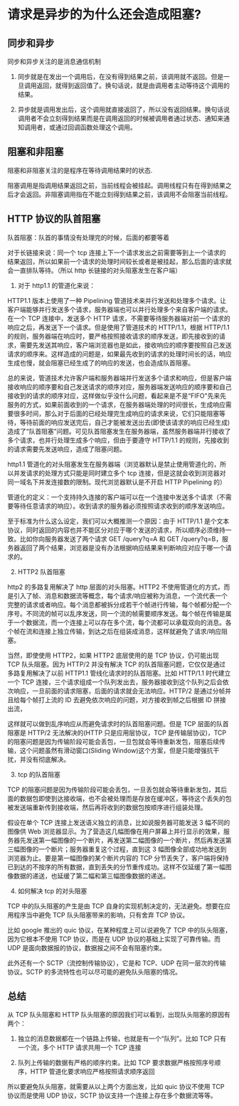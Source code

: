 # 请求是异步的为什么还会造成阻塞? 

## 同步和异步
同步和异步关注的是消息通信机制

1. 同步就是在发出一个调用后，在没有得到结果之前，该调用就不返回。但是一旦调用返回，就得到返回值了。换句话说，就是由调用者主动等待这个调用的结果。

2. 异步就是调用发出后，这个调用就直接返回了，所以没有返回结果。换句话说调用者不会立刻得到结果而是在调用返回的时候被调用者通过状态、通知来通知调用者，或通过回调函数处理这个调用。


## 阻塞和非阻塞
阻塞和非阻塞关注的是程序在等待调用结果时的状态.

阻塞调用是指调用结果返回之前，当前线程会被挂起。调用线程只有在得到结果之后才会返回。非阻塞调用指在不能立刻得到结果之前，该调用不会阻塞当前线程。

## HTTP 协议的队首阻塞

队首阻塞：队首的事情没有处理完的时候，后面的都要等着

对于长链接来说：同一个 tcp 连接上下一个请求发出之前需要等到上一个请求的结果返回，所以如果前一个请求的处理时间较长或者是被挂起，那么后面的请求就会一直排队等待。（所以 http 长链接的对头阻塞发生在客户端）

1. 对于 http1.1 的管道化来说：

HTTP1.1 版本上使用了一种 Pipelining 管道技术来并行发送和处理多个请求。让客户端能够并行发送多个请求，服务器端也可以并行处理多个来自客户端的请求。在一个 TCP 连接中，发送多个 HTTP 请求，不需要等待服务器端对前一个请求的响应之后，再发送下一个请求。但是使用了管道技术的 HTTP/1.1，根据 HTTP/1.1 的规则，服务器端在响应时，要严格按照接收请求的顺序发送，即先接收到的请求，需要先发送其响应，客户端浏览器也是如此，接收响应的顺序要按照自己发送请求的顺序来。这样造成的问题是，如果最先收到的请求的处理时间长的话，响应生成也慢，就会阻塞已经生成了的响应的发送，也会造成队首阻塞。

总的来说，管道技术允许客户端和服务器端并行发送多个请求和响应，但是客户端接收响应的顺序要和自己发送请求的顺序对应，服务器端发送响应的顺序要和自己接收到的请求的顺序对应，这样做似乎没什么问题，看起来是不是“FIFO"先来先服务的方式，如果前面收到的一个请求，在服务器端处理的时间很长，生成响应需要很多时间，那么对于后面的已经处理完生成响应的请求来说，它们只能阻塞等待，等待前面的响应发送完后，自己才能被发送出去(即使该请求的响应已经生成)造成了“队首阻塞”问题。可见队首阻塞发生在服务器端，虽然服务器端并行接收了多个请求，也并行处理生成多个响应，但由于要遵守 HTTP/1.1 的规则，先接收到的请求需要先发送响应，造成了阻塞问题。

http1.1 管道化的对头阻塞发生在服务器端（浏览器默认是禁止使用管道化的，所以并发请求的处理方式只能是同时建立多个 tcp 连接，但是这就会收到浏览器对同一域名下并发连接数的限制。现代浏览器默认是不开启 HTTP Pipelining 的）

管道化的定义：一个支持持久连接的客户端可以在一个连接中发送多个请求（不需要等待任意请求的响应）。收到请求的服务器必须按照请求收到的顺序发送响应。

至于标准为什么这么设定，我们可以大概推测一个原因：由于 HTTP/1.1 是个文本协议，同时返回的内容也并不能区分对应于哪个发送的请求，所以顺序必须维持一致。比如你向服务器发送了两个请求 GET /query?q=A 和 GET /query?q=B，服务器返回了两个结果，浏览器是没有办法根据响应结果来判断响应对应于哪一个请求的。

2. HTTP2 队首阻塞

http2 的多路复用解决了 http 层面的对头阻塞。HTTP2 不使用管道化的方式，而是引入了帧、消息和数据流等概念，每个请求/响应被称为消息，一个流代表一个完整的请求或者响应。每个消息都被拆分成若干个帧进行传输，每个帧都分配一个序号。不同流的帧可以乱序发送，同一个流的帧需要顺序发送。每个帧在传输是属于一个数据流，而一个连接上可以存在多个流，每个流都可以承载双向的消息。各个帧在流和连接上独立传输，到达之后在组装成消息，这样就避免了请求/响应阻塞。

当然，即使使用 HTTP2，如果 HTTP2 底层使用的是 TCP 协议，仍可能出现 TCP 队头阻塞。因为 HTTP/2 并没有解决 TCP 的队首阻塞问题，它仅仅是通过多路复用解决了以前 HTTP1.1 管线化请求时的队首阻塞。比如 HTTP/1.1 时代建立一个 TCP 连接，三个请求组成一个队列发出去，服务器接收到这个队列之后会依次响应，一旦前面的请求阻塞，后面的请求就会无法响应。HTTP/2 是通过分帧并且给每个帧打上流的 ID 去避免依次响应的问题，对方接收到帧之后根据 ID 拼接出流，

这样就可以做到乱序响应从而避免请求时的队首阻塞问题。但是 TCP 层面的队首阻塞是 HTTP/2 无法解决的(HTTP 只是应用层协议，TCP 是传输层协议)，TCP 的阻塞问题是因为传输阶段可能会丢包，一旦包就会等待重新发包，阻塞后续传输，这个问题虽然有滑动窗口(Sliding Window)这个方案，但是只能增强抗干扰，并没有彻底解决。

3. tcp 的队首阻塞

TCP 的阻塞问题是因为传输阶段可能会丢包，一旦丢包就会等待重新发包，其后面的数据包即使到达接收端，也不会被处理而是存放在缓冲区，等待这个丢失的包被发送端重新传到接收端，然后再将收到的数据包按顺序进行组装处理。

假设在单个 TCP 连接上发送语义独立的消息，比如说服务器可能发送 3 幅不同的图像供 Web 浏览器显示。为了营造这几幅图像在用户屏幕上并行显示的效果，服务器先发送第一幅图像的一个断片，再发送第二幅图像的一个断片，然后再发送第三幅图像的一个断片；服务器重复这个过程，直到这 3 幅图像全部成功地发送到浏览器为止。要是第一幅图像的某个断片内容的 TCP 分节丢失了，客户端将保持已到达的不按序的所有数据，直到丢失的分节重传成功。这样不仅延缓了第一幅图像数据的递送，也延缓了第二幅和第三幅图像数据的递送。

4. 如何解决 tcp 的对头阻塞

TCP 中的队头阻塞的产生是由 TCP 自身的实现机制决定的，无法避免。想要在应用程序当中避免 TCP 队头阻塞带来的影响，只有舍弃 TCP 协议。

比如 google 推出的 quic 协议，在某种程度上可以说避免了 TCP 中的队头阻塞，因为它根本不使用 TCP 协议，而是在 UDP 协议的基础上实现了可靠传输。而 UDP 是面向数据报的协议，数据报之间不会有阻塞约束。

此外还有一个 SCTP（流控制传输协议），它是和 TCP、UDP 在同一层次的传输协议。SCTP 的多流特性也可以尽可能的避免队头阻塞的情况。

## 总结
从 TCP 队头阻塞和 HTTP 队头阻塞的原因我们可以看到，出现队头阻塞的原因有两个：

1. 独立的消息数据都在一个链路上传输，也就是有一个“队列”。比如 TCP 只有一个流，多个 HTTP 请求共用一个 TCP 连接

2. 队列上传输的数据有严格的顺序约束。比如 TCP 要求数据严格按照序号顺序，HTTP 管道化要求响应严格按照请求顺序返回

所以要避免队头阻塞，就需要从以上两个方面出发，比如 quic 协议不使用 TCP 协议而是使用 UDP 协议，SCTP 协议支持一个连接上存在多个数据流等等。